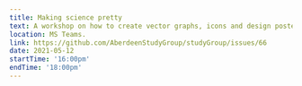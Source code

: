 ```yaml
---
title: Making science pretty
text: A workshop on how to create vector graphs, icons and design posters using open source software..
location: MS Teams.
link: https://github.com/AberdeenStudyGroup/studyGroup/issues/66
date: 2021-05-12
startTime: '16:00pm'
endTime: '18:00pm'
---
```

